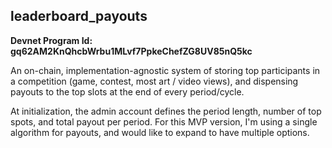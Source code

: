 <h2>leaderboard_payouts</h2>

**Devnet Program Id: gq62AM2KnQhcbWrbu1MLvf7PpkeChefZG8UV85nQ5kc**

An on-chain, implementation-agnostic system of storing top participants in a competition (game, contest, most art / video views), and dispensing payouts to the top slots at the end of every period/cycle.

At initialization, the admin account defines the period length, number of top spots, and total payout per period.  For this MVP version, I'm using a single algorithm for payouts, and would like to expand to have multiple options.
